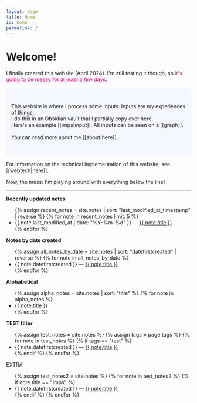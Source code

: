 ```yaml
---
layout: page
title: Home
id: home
permalink: /
---
```

# Welcome!

I finally created this website (April 2024).  I'm still testing it though, so <span style="color:#f90185">it's going to be messy for at least a few days</span>. 

<p style="padding: 3em 1em; background: #f5f7ff; border-radius: 4px;">
  This website is where I process some inputs. Inputs are my experiences of things.
  <br>
  I do this in an Obsidian vault that I partially copy over here.
  <br>
  Here's an example [[imps|input]]. All inputs can be seen on a [[graph]].
  <br>
  <br>
  You can read more about me [[about|here]].
</p>

For information on the technical implementation of this website, see [[webtech|here]].

Now, the mess: I'm playing around with everything below the line!

---

<!-- TESTING -->

<strong>Recently updated notes</strong>

<ul>
  {% assign recent_notes = site.notes | sort: "last_modified_at_timestamp" | reverse %}
  {% for note in recent_notes limit: 5 %}
    <li>
      {{ note.last_modified_at | date: "%Y-%m-%d" }} — <a class="internal-link" href="{{ site.baseurl }}{{ note.url }}">{{ note.title }}</a>
    </li>
  {% endfor %}
</ul>

<strong>Notes by date created</strong>

<ul>
  {% assign all_notes_by_date = site.notes | sort: "datefirstcreated" | reverse %}
  {% for note in all_notes_by_date %}
    <li>
      {{ note.datefirstcreated }} — <a class="internal-link" href="{{ site.baseurl }}{{ note.url }}">{{ note.title }}</a> 
    </li>
  {% endfor %}
</ul>

<strong>Alphabetical</strong>

<ul>
  {% assign alpha_notes = site.notes | sort: "title" %}
  {% for note in alpha_notes %}
    <li>
      <a class="internal-link" href="{{ site.baseurl }}{{ note.url }}">{{ note.title }}</a> 
    </li>
  {% endfor %}
</ul>



<strong>TEST filter</strong>

<ul>
  {% assign test_notes = site.notes %}
  {% assign tags = page.tags %}
  {% for note in test_notes %}
  {% if tags == "test" %}
	<li>
      {{ note.datefirstcreated }} — <a class="internal-link" href="{{ site.baseurl }}{{ note.url }}">{{ note.title }}</a> 
    </li>
    {% endif %}
  {% endfor %}
</ul>



EXTRA

<ul>
  {% assign test_notes2 = site.notes %}
  {% for note in test_notes2 %}
	  {% if note.title == "Imps" %}
	<li>
      {{ note.datefirstcreated }} — <a class="internal-link" href="{{ site.baseurl }}{{ note.url }}">{{ note.title }}</a> 
    </li>
    {% endif %}
  {% endfor %}
</ul>

 <!-- {% assign test_notes3 = site.notes.filter(title='Imps') %} -->


<style>
  .wrapper {
    max-width: 46em;
  }
</style>
